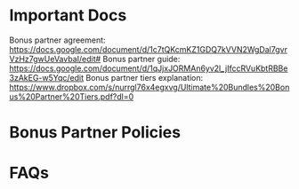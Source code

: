 <!-- TITLE: Bonus Partner Recruitment FAQs -->
<!-- SUBTITLE: A quick summary of Bonus Partner Recruitment FAQs -->

# Important Docs
Bonus partner agreement: https://docs.google.com/document/d/1c7tQKcmKZ1GDQ7kVVN2WgDal7gvrVzHz7gwUeVavbaI/edit#
Bonus partner guide: https://docs.google.com/document/d/1qJjxJORMAn6yv2l_jIfccRVuKbtRBBe3zAkEG-w5Yqc/edit
Bonus partner tiers explanation: https://www.dropbox.com/s/nurrgl76x4egxvg/Ultimate%20Bundles%20Bonus%20Partner%20Tiers.pdf?dl=0

# Bonus Partner Policies


# FAQs